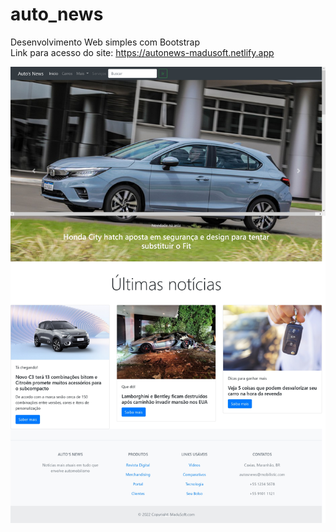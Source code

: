 # auto_news
Desenvolvimento Web simples com Bootstrap <br>
Link para acesso do site: https://autonews-madusoft.netlify.app
<div align="center"><img src="https://github.com/mariaeqp/auto_news/blob/main/Auto's%20News_page-0001.jpg">

